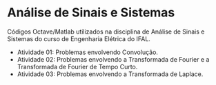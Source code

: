 # Análise de Sinais e Sistemas
Códigos Octave/Matlab utilizados na disciplina de Análise de Sinais e Sistemas do curso de Engenharia Elétrica do IFAL.

* Atividade 01: Problemas envolvendo Convolução.
* Atividade 02: Problemas envolvendo a Transformada de Fourier e a Transformada de Fourier de Tempo Curto.
* Atividade 03: Problemas envolvendo a Transformada de Laplace.
